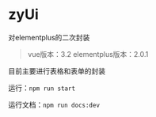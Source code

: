 # zyUi

对elementplus的二次封装

> vue版本：3.2
> elementplus版本：2.0.1

目前主要进行表格和表单的封装

运行：```npm run start```

运行文档：```npm run docs:dev```

